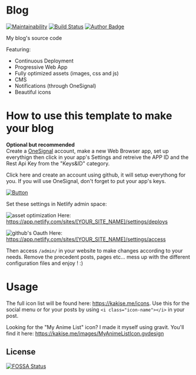 # Blog
[![Maintainability](https://api.codeclimate.com/v1/badges/de96f52fc4c398710a1a/maintainability)](https://codeclimate.com/github/Kakise/Blog/maintainability)
[![Build Status](https://travis-ci.org/Kakise/Blog.svg?branch=master)](https://travis-ci.org/Kakise/Blog)
[![Author Badge](https://img.shields.io/badge/Author-Kakise-red.svg?style=flat-square)](https://kakise.me)

My blog's source code

Featuring:
  - Continuous Deployment
  - Progressive Web App
  - Fully optimized assets (images, css and js)
  - CMS
  - Notifications (through OneSignal)
  - Beautiful icons

# How to use this template to make your blog
**Optional but recommended**  
Create a [OneSignal](https://onesignal.com/) account, make a new Web Browser app, set up everythign then click in your app's Settings and retreive the APP ID and the Rest Api Key from the "Keys&ID" category.

Click here and create an account using github, it will setup everythong for you. If you will use OneSignal, don't forget to put your app's keys.

[![Button](https://www.netlify.com/img/deploy/button.svg)](https://app.netlify.com/start/deploy?repository=https://github.com/Kakise/Blog)


Set these settings in Netlify admin space:

![asset optimization](https://www.awesomescreenshot.com/upload//229540/d073534f-a123-45f4-67f7-7cf4f9480bbc.png)
Here: https://app.netlify.com/sites/[YOUR_SITE_NAME]/settings/deploys

![github's Oauth](https://www.awesomescreenshot.com/upload//229540/2e23faef-10f0-42cb-55a8-c74037ffa1e8.png)
Here: https://app.netlify.com/sites/[YOUR_SITE_NAME]/settings/access

Then access `/admin/` in your website to make changes according to your needs. Remove the precedent posts, pages etc... mess up with the different configuration files and enjoy ! :)

# Usage
The full icon list will be found here: <https://kakise.me/icons>. Use this for the social menu or for your posts by using `<i class="icon-name"></i>` in your post.

Looking for the "My Anime List" icon? I made it myself using gravit. You'll find it here: <https://kakise.me/images/MyAnimeListIcon.gvdesign>
## License
[![FOSSA Status](https://app.fossa.io/api/projects/git%2Bgithub.com%2FKakise%2FBlog.svg?type=large)](https://app.fossa.io/projects/git%2Bgithub.com%2FKakise%2FBlog?ref=badge_large)
